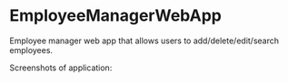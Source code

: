 # EmployeeManagerWebApp
Employee manager web app that allows users to add/delete/edit/search employees.

Screenshots of application:


